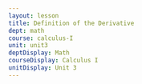 ```yaml
---
layout: lesson
title: Definition of the Derivative
dept: math
course: calculus-I
unit: unit3
deptDisplay: Math
courseDisplay: Calculus I
unitDisplay: Unit 3
---
```


